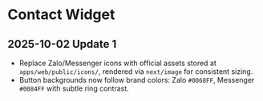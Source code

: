 # Contact Widget

## 2025-10-02 Update 1
- Replace Zalo/Messenger icons with official assets stored at `apps/web/public/icons/`, rendered via `next/image` for consistent sizing.
- Button backgrounds now follow brand colors: Zalo `#0068FF`, Messenger `#0084FF` with subtle ring contrast.
